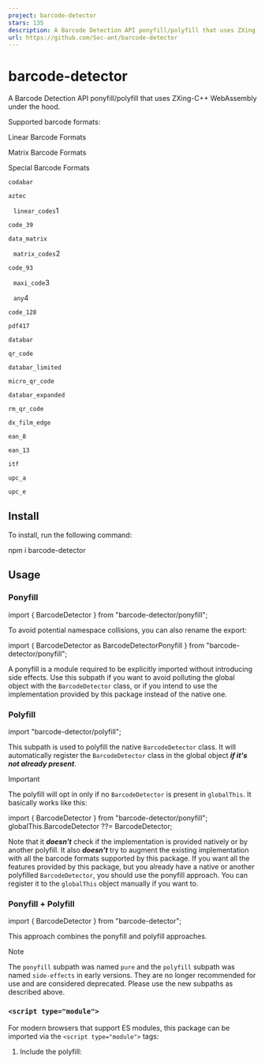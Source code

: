 ```yaml
---
project: barcode-detector
stars: 135
description: A Barcode Detection API ponyfill/polyfill that uses ZXing-C++ WebAssembly under the hood.
url: https://github.com/Sec-ant/barcode-detector
---
```


barcode-detector
================

A Barcode Detection API ponyfill/polyfill that uses ZXing-C++ WebAssembly under the hood.

Supported barcode formats:

Linear Barcode Formats

Matrix Barcode Formats

Special Barcode Formats

`codabar`

`aztec`

   `linear_codes`1

`code_39`

`data_matrix`

   `matrix_codes`2

`code_93`

   `maxi_code`3

   `any`4

`code_128`

`pdf417`

`databar`

`qr_code`

`databar_limited`

`micro_qr_code`

`databar_expanded`

`rm_qr_code`

`dx_film_edge`

`ean_8`

`ean_13`

`itf`

`upc_a`

`upc_e`

Install
-------

To install, run the following command:

npm i barcode-detector

Usage
-----

### Ponyfill

import { BarcodeDetector } from "barcode-detector/ponyfill";

To avoid potential namespace collisions, you can also rename the export:

import { BarcodeDetector as BarcodeDetectorPonyfill } from "barcode-detector/ponyfill";

A ponyfill is a module required to be explicitly imported without introducing side effects. Use this subpath if you want to avoid polluting the global object with the `BarcodeDetector` class, or if you intend to use the implementation provided by this package instead of the native one.

### Polyfill

import "barcode-detector/polyfill";

This subpath is used to polyfill the native `BarcodeDetector` class. It will automatically register the `BarcodeDetector` class in the global object **_if it's not already present_**.

Important

The polyfill will opt in only if no `BarcodeDetector` is present in `globalThis`. It basically works like this:

import { BarcodeDetector } from "barcode-detector/ponyfill";
globalThis.BarcodeDetector ??= BarcodeDetector;

Note that it **_doesn't_** check if the implementation is provided natively or by another polyfill. It also **_doesn't_** try to augment the existing implementation with all the barcode formats supported by this package. If you want all the features provided by this package, but you already have a native or another polyfilled `BarcodeDetector`, you should use the ponyfill approach. You can register it to the `globalThis` object manually if you want to.

### Ponyfill + Polyfill

import { BarcodeDetector } from "barcode-detector";

This approach combines the ponyfill and polyfill approaches.

Note

The `ponyfill` subpath was named `pure` and the `polyfill` subpath was named `side-effects` in early versions. They are no longer recommended for use and are considered deprecated. Please use the new subpaths as described above.

### `<script type="module">`

For modern browsers that support ES modules, this package can be imported via the `<script type="module">` tags:

1.  Include the polyfill:
    
    <!-- register -->
    <script
      type\="module"
      src\="https://fastly.jsdelivr.net/npm/barcode-detector@3/dist/es/polyfill.min.js"
    \></script\>
    
    <!-- use -->
    <script type\="module"\>
      const barcodeDetector \= new BarcodeDetector();
    </script\>
    
2.  Script scoped access:
    
    <script type\="module"\>
      import { BarcodeDetector } from "https://fastly.jsdelivr.net/npm/barcode-detector@3/dist/es/ponyfill.min.js";
      const barcodeDetector \= new BarcodeDetector();
    </script\>
    
3.  With import maps:
    
    <!-- import map -->
    <script type\="importmap"\>
      {
        "imports": {
          "barcode-detector/ponyfill": "https://fastly.jsdelivr.net/npm/barcode-detector@3/dist/es/ponyfill.min.js"
        }
      }
    </script\>
    
    <!-- script scoped access -->
    <script type\="module"\>
      import { BarcodeDetector } from "barcode-detector/ponyfill";
      const barcodeDetector \= new BarcodeDetector();
    </script\>
    

### IIFE

For legacy browsers or userscripts that lack support for `<script type="module">` tags, IIFE is the preferred choice. Upon executing the IIFE script, a variable named `BarcodeDetectionAPI` will be registered in the global `window` by `var` declaration.

<!-- 
  IIFE ponyfill.js registers:
  window.BarcodeDetectionAPI.BarcodeDetector
  window.BarcodeDetectionAPI.prepareZXingModule
  -->
<script src\="https://fastly.jsdelivr.net/npm/barcode-detector@3/dist/iife/ponyfill.min.js"\></script\>

<!-- 
  IIFE polyfill.js registers:
  window.BarcodeDetector
  window.BarcodeDetectionAPI.prepareZXingModule
  -->
<script src\="https://fastly.jsdelivr.net/npm/barcode-detector@3/dist/iife/polyfill.min.js"\></script\>

<!-- 
  IIFE index.js registers:
  window.BarcodeDetector
  window.BarcodeDetectionAPI.BarcodeDetector
  window.BarcodeDetectionAPI.prepareZXingModule
  -->
<script src\="https://fastly.jsdelivr.net/npm/barcode-detector@3/dist/iife/index.min.js"\></script\>

`prepareZXingModule`
--------------------

The core barcode reading functionality of this package is powered by `zxing-wasm`. Therefore, a `.wasm` binary file is fetched at runtime. By default, the `.wasm` serving path is initialized with a jsDelivr CDN URL. However, there're cases where this is not desired, such as the allowed serving path is white-listed by the Content Security Policy (CSP), or offline usage is required.

To customize the `.wasm` serving path, this package reexports `prepareZXingModule` along with `ZXING_WASM_VERSION` and `ZXING_WASM_SHA256` from `zxing-wasm`. For more details on how to use them, please check Configuring `.wasm` Serving and Controlling `.wasm` Instantiation Timing and Caching sections in the `zxing-wasm` repository.

An example usage to override the `.wasm` serving path with an `unpkg.com` CDN url is as follows:

import {
  BarcodeDetector,
  ZXING\_WASM\_VERSION,
  prepareZXingModule,
} from "barcode-detector/ponyfill";

// Override the locateFile function
prepareZXingModule({
  overrides: {
    locateFile: (path, prefix) \=> {
      if (path.endsWith(".wasm")) {
        return \`https://unpkg.com/zxing-wasm@${ZXING\_WASM\_VERSION}/dist/reader/${path}\`;
      }
      return prefix + path;
    },
  },
});

// Now you can create a BarcodeDetector instance
const barcodeDetector \= new BarcodeDetector({
  formats: \["qr\_code"\],
});

Note

The `setZXingModuleOverrides` method is deprecated in favor of `prepareZXingModule`.

API
---

Please check the spec, MDN doc and Chromium implementation for more information.

An example usage is as follows:

import { BarcodeDetector } from "barcode-detector/ponyfill";

// check supported formats
const supportedFormats \= await BarcodeDetector.getSupportedFormats();

const barcodeDetector: BarcodeDetector \= new BarcodeDetector({
  // make sure the formats are supported
  formats: \["qr\_code"\],
});

const imageFile \= await fetch(
  "https://api.qrserver.com/v1/create-qr-code/?size=150x150&data=Hello%20world!",
).then((resp) \=> resp.blob());

barcodeDetector.detect(imageFile).then(console.log);

License
-------

The source code in this repository is licensed under the MIT license.

Footnotes
---------

1.  `linear_codes` is a shorthand for all linear barcode formats. ↩
    
2.  `matrix_codes` is a shorthand for all matrix barcode formats. ↩
    
3.  Detection support for `MaxiCode` requires a pure monochrome image that contains an unrotated and unskewed symbol, along with a sufficient white border surrounding it. ↩
    
4.  `any` is a shorthand for `linear_codes` and `matrix_codes`, i.e., all barcode formats. Note that you don't need to specify `any` in the `formats` option, as not providing the option also indicates detecting all barcode formats. ↩
